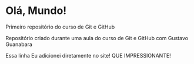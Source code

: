 # Olá, Mundo!
 Primeiro repositório do curso de Git e GitHub

Repositório criado durante uma aula do curso de Git e GitHub com Gustavo Guanabara

Essa linha Eu adicionei diretamente no site! QUE IMPRESSIONANTE!
